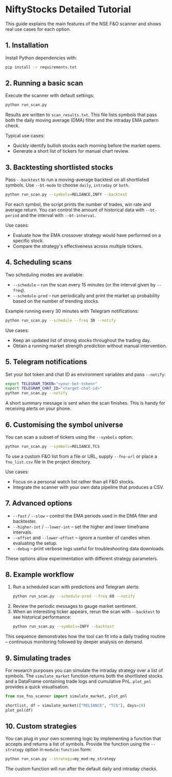 # NiftyStocks Detailed Tutorial

This guide explains the main features of the NSE F&O scanner and shows real use
cases for each option.

## 1. Installation

Install Python dependencies with:

```bash
pip install -r requirements.txt
```

## 2. Running a basic scan

Execute the scanner with default settings:

```bash
python run_scan.py
```

Results are written to `scan_results.txt`. This file lists symbols that pass both
the daily moving average (DMA) filter and the intraday EMA pattern check.

Typical use cases:

* Quickly identify bullish stocks each morning before the market opens.
* Generate a short list of tickers for manual chart review.

## 3. Backtesting shortlisted stocks

Pass `--backtest` to run a moving-average backtest on all shortlisted
symbols. Use `--bt-mode` to choose `daily`, `intraday` or `both`.

```bash
python run_scan.py --symbols=RELIANCE,INFY --backtest
```

For each symbol, the script prints the number of trades, win rate and average
return. You can control the amount of historical data with `--bt-period` and the
interval with `--bt-interval`.

Use cases:

* Evaluate how the EMA crossover strategy would have performed on a specific
  stock.
* Compare the strategy's effectiveness across multiple tickers.

## 4. Scheduling scans

Two scheduling modes are available:

* `--schedule` – run the scan every 15 minutes (or the interval given by
  `--freq`).
* `--schedule-pred` – run periodically and print the market up probability based
  on the number of trending stocks.

Example running every 30 minutes with Telegram notifications:

```bash
python run_scan.py --schedule --freq 30 --notify
```

Use cases:

* Keep an updated list of strong stocks throughout the trading day.
* Obtain a running market strength prediction without manual intervention.

## 5. Telegram notifications

Set your bot token and chat ID as environment variables and pass `--notify`:

```bash
export TELEGRAM_TOKEN="<your-bot-token>"
export TELEGRAM_CHAT_ID="<target-chat-id>"
python run_scan.py --notify
```

A short summary message is sent when the scan finishes. This is handy for
receiving alerts on your phone.

## 6. Customising the symbol universe

You can scan a subset of tickers using the `--symbols` option:

```bash
python run_scan.py --symbols=RELIANCE,TCS
```

To use a custom F&O list from a file or URL, supply `--fno-url` or place a
`fno_list.csv` file in the project directory.

Use cases:

* Focus on a personal watch list rather than all F&O stocks.
* Integrate the scanner with your own data pipeline that produces a CSV.

## 7. Advanced options

* `--fast` / `--slow` – control the EMA periods used in the DMA filter and
  backtester.
* `--higher-int` / `--lower-int` – set the higher and lower timeframe intervals.
* `--offset` and `--lower-offset` – ignore a number of candles when evaluating
  the setup.
* `--debug` – print verbose logs useful for troubleshooting data downloads.

These options allow experimentation with different strategy parameters.

## 8. Example workflow

1. Run a scheduled scan with predictions and Telegram alerts:
   ```bash
   python run_scan.py --schedule-pred --freq 60 --notify
   ```
2. Review the periodic messages to gauge market sentiment.
3. When an interesting ticker appears, rerun the scan with `--backtest` to see
   historical performance:
   ```bash
   python run_scan.py --symbols=INFY --backtest
   ```

This sequence demonstrates how the tool can fit into a daily trading routine –
 continuous monitoring followed by deeper analysis on demand.

## 9. Simulating trades

For research purposes you can simulate the intraday strategy over a list of
symbols. The ``simulate_market`` function returns both the shortlisted stocks
and a DataFrame containing trade logs and cumulative PnL. ``plot_pnl`` provides
a quick visualisation.

```python
from nse_fno_scanner import simulate_market, plot_pnl

shortlist, df = simulate_market(["RELIANCE", "TCS"], days=10)
plot_pnl(df)
```

## 10. Custom strategies

You can plug in your own screening logic by implementing a function that
accepts and returns a list of symbols. Provide the function using the
``--strategy`` option in ``module:function`` form:

```bash
python run_scan.py --strategy=my_mod:my_strategy
```

The custom function will run after the default daily and intraday checks.
